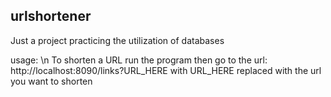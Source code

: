 ## urlshortener

Just a project practicing the utilization of databases

usage: \n
    To shorten a URL run the program then go to the url: http://localhost:8090/links?URL_HERE
    with URL_HERE replaced with the url you want to shorten
    
